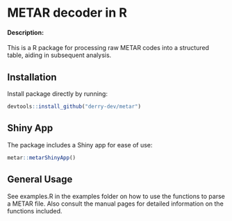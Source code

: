 # METAR decoder in R

#### Description:
This is a R package for processing raw METAR codes into a structured table, aiding in subsequent analysis.

## Installation

Install package directly by running:

``` R
devtools::install_github("derry-dev/metar")
```

## Shiny App

The package includes a Shiny app for ease of use:

``` R
metar::metarShinyApp()
```

## General Usage

See examples.R in the examples folder on how to use the functions to parse a METAR file. Also consult the manual pages for detailed information on the functions included.

